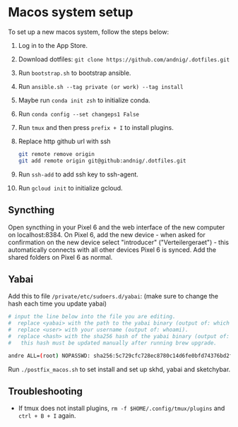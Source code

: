 # Macos system setup

To set up a new macos system, follow the steps below:

1. Log in to the App Store.
1. Download dotfiles: `git clone https://github.com/andnig/.dotfiles.git`
1. Run `bootstrap.sh` to bootstrap ansible.
1. Run `ansible.sh --tag private (or work) --tag install`
1. Maybe run `conda init zsh` to initialize conda.
1. Run `conda config --set changeps1 False`
1. Run `tmux` and then press `prefix + I` to install plugins.
1. Replace http github url with ssh

   ```bash
   git remote remove origin
   git add remote origin git@github:andnig/.dotfiles.git
   ```

1. Run `ssh-add` to add ssh key to ssh-agent.
1. Run `gcloud init` to initialize gcloud.

## Syncthing

Open syncthing in your Pixel 6 and the web interface of the new computer on
localhost:8384.
On Pixel 6, add the new device - when asked for confirmation on the new device
select "introducer" ("Verteilergeraet") - this automatically connects with all
other devices Pixel 6 is synced.
Add the shared folders on Pixel 6 as normal.

## Yabai

Add this to file `/private/etc/sudoers.d/yabai`:
(make sure to change the hash each time you update yabai)

```bash
# input the line below into the file you are editing.
#  replace <yabai> with the path to the yabai binary (output of: which yabai).
#  replace <user> with your username (output of: whoami).
#  replace <hash> with the sha256 hash of the yabai binary (output of: shasum -a 256 $(which yabai)).
#   this hash must be updated manually after running brew upgrade.

andre ALL=(root) NOPASSWD: sha256:5c729cfc728ec8780c14d6fe0bfd74376bd2f057960b542c41106d8e8c5df787 /opt/homebrew/bin/yabai --load-sa
```

Run `./postfix_macos.sh` to set install and set up skhd, yabai and sketchybar.

## Troubleshooting

- If tmux does not install plugins, `rm -f $HOME/.config/tmux/plugins` and
  `ctrl + B + I` again.
